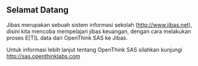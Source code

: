 Selamat Datang
---------------------------
 
Jibas merupakan sebuah sistem informasi sekolah (http://www.jibas.net), disini kita mencoba mempelajari jibas keuangan, dengan cara 
melakukan proses E[T]L  data dari OpenThink SAS ke Jibas. 

Untuk informasi lebih lanjut tentang OpenThink SAS silahkan kunjungi http://sas.openthinklabs.com
